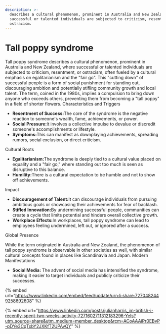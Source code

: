 ```yaml
---
description: >-
  describes a cultural phenomenon, prominent in Australia and New Zealand, where
  successful or talented individuals are subjected to criticism, resentment, or
  ostracism.
---
```


# Tall poppy syndrome

Tall poppy syndrome describes a cultural phenomenon, prominent in Australia and New Zealand, where successful or talented individuals are subjected to criticism, resentment, or ostracism, often fueled by a cultural emphasis on egalitarianism and the "fair go". This "cutting down" of successful people is a form of social punishment for standing out, discouraging ambition and potentially stifling community growth and local talent. The term, coined in the 1980s, implies a compulsion to bring down anyone who exceeds others, preventing them from becoming a "tall poppy" in a field of shorter flowers. Characteristics and Triggers

* **Resentment of Success:**&#x54;he core of the syndrome is the negative reaction to someone's wealth, fame, achievements, or power.&#x20;
* **Social Pressure:**&#x49;t involves a collective impulse to devalue or discredit someone's accomplishments or lifestyle.&#x20;
* **Symptoms:**&#x54;his can manifest as downplaying achievements, spreading rumors, social exclusion, or direct criticism.&#x20;

Cultural Roots

* **Egalitarianism:**&#x54;he syndrome is deeply tied to a cultural value placed on equality and a "fair go," where standing out too much is seen as disruptive to this balance.&#x20;
* **Humility:**&#x54;here is a cultural expectation to be humble and not to show off achievements.&#x20;

Impact&#x20;

* **Discouragement of Talent:**&#x49;t can discourage individuals from pursuing ambitious goals or showcasing their achievements for fear of backlash.
* **Stifled Innovation:**&#x42;y undermining successful people, communities can create a cycle that limits potential and hinders overall collective growth.
* **Workplace Effects:**&#x49;n workplaces, tall poppy syndrome can lead to employees feeling undermined, left out, or ignored after a success.

Global Presence

While the term originated in Australia and New Zealand, the phenomenon of tall poppy syndrome is observable in other societies as well, with similar cultural concepts found in places like Scandinavia and Japan. Modern Manifestations&#x20;

* **Social Media:** The advent of social media has intensified the syndrome, making it easier to target individuals and publicly criticize their successes.

{% embed url="https://www.linkedin.com/embed/feed/update/urn:li:share:7270482449258692608" %}

{% embed url="https://www.linkedin.com/posts/julianharris_im-british-i-recently-spent-two-weeks-activity-7271602711312183296-YeIs?utm_source=share&utm_medium=member_desktop&rcm=ACoAAAiPr0EBvP-pDYe3CqTxbY2JXKfT2UPAvQY" %}
